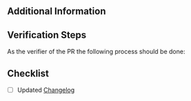 ## Additional Information
<!-- Add any additional information needed. Such as the Jira or GH issue this PR relates to or any other context you feel is necessary.) -->

## Verification Steps
As the verifier of the PR the following process should be done:

## Checklist
<!-- If a new variable is being introduced, it must be added to the CHANGELOG in addition to the steps outlined in the README for adding a new variable -->

- [ ] Updated [Changelog](https://github.com/integr8ly/installation/blob/master/CHANGELOG.md)
